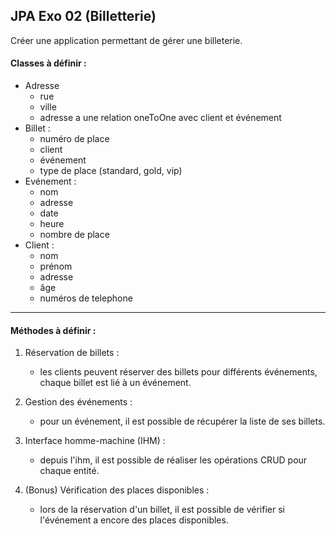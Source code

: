 ## JPA Exo 02 (Billetterie)

Créer une application permettant de gérer une billeterie.

#### Classes à définir :

- Adresse
  - rue
  - ville
  - adresse a une relation oneToOne avec client et événement
- Billet :
  - numéro de place
  - client
  - événement
  - type de place (standard, gold, vip)
- Evénement :
  - nom
  - adresse
  - date
  - heure
  - nombre de place
- Client :
  - nom
  - prénom
  - adresse
  - âge
  - numéros de telephone

---

#### Méthodes à définir :

1. Réservation de billets :
    - les clients peuvent réserver des billets pour différents événements, chaque billet est lié à un événement.

2. Gestion des événements :
    - pour un événement, il est possible de récupérer la liste de ses billets.

3. Interface homme-machine (IHM) :
    - depuis l'ihm, il est possible de réaliser les opérations CRUD pour chaque entité.

4. (Bonus) Vérification des places disponibles :
    - lors de la réservation d'un billet, il est possible de vérifier si l'événement a encore des places disponibles.